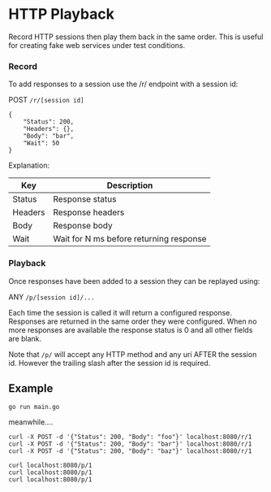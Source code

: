 HTTP Playback
========================

Record HTTP sessions then play them back in the same order. This is useful for creating fake web services under
test conditions.

### Record

To add responses to a session use the /r/ endpoint with a session id:

POST `/r/[session id]`

```
{
    "Status": 200,
    "Headers": {},
    "Body": "bar",
    "Wait": 50
}
```

Explanation:

| Key             | Description                             |
| --------------- | --------------------------------------- |
| Status          | Response status                         |
| Headers         | Response headers                        |
| Body            | Response body                           |
| Wait            | Wait for N ms before returning response |


### Playback

Once responses have been added to a session they can be replayed using:

ANY `/p/[session id]/...`

Each time the session is called it will return a configured response. Responses
are returned in the same order they were configured. When no more
responses are available the response status is 0 and all other fields are
blank.

Note that `/p/` will accept any HTTP method and any uri AFTER the session id.
However the trailing slash after the session id is required.

## Example

```
go run main.go
```

meanwhile....

```
curl -X POST -d '{"Status": 200, "Body": "foo"}' localhost:8080/r/1
curl -X POST -d '{"Status": 200, "Body": "bar"}' localhost:8080/r/1
curl -X POST -d '{"Status": 200, "Body": "baz"}' localhost:8080/r/1

curl localhost:8080/p/1
curl localhost:8080/p/1
curl localhost:8080/p/1
```
